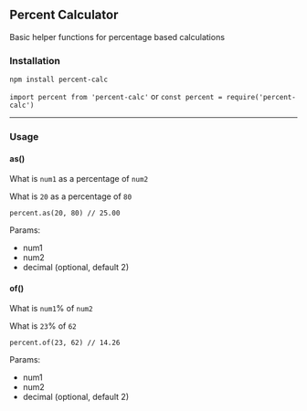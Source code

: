## Percent Calculator

Basic helper functions for percentage based calculations

### Installation

`npm install percent-calc`

`import percent from 'percent-calc'` or `const percent = require('percent-calc')`

------

### Usage

#### as()

What is `num1` as a percentage of `num2`

What is `20` as a percentage of `80`

`percent.as(20, 80) // 25.00`

Params:
* num1
* num2
* decimal (optional, default 2)

#### of()

What is `num1`% of `num2`

What is `23`% of `62`

`percent.of(23, 62) // 14.26`

Params:
* num1
* num2
* decimal (optional, default 2)